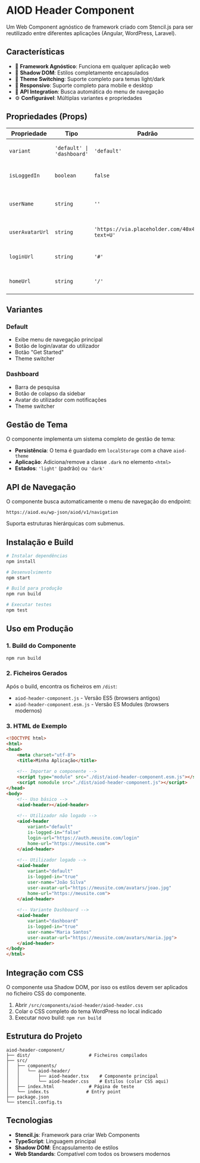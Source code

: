 # AIOD Header Component

Um Web Component agnóstico de framework criado com Stencil.js para ser reutilizado entre diferentes aplicações (Angular, WordPress, Laravel).

## Características

- 🔄 **Framework Agnóstico**: Funciona em qualquer aplicação web
- 🎨 **Shadow DOM**: Estilos completamente encapsulados
- 🌙 **Theme Switching**: Suporte completo para temas light/dark
- 📱 **Responsivo**: Suporte completo para mobile e desktop
- 🔗 **API Integration**: Busca automática do menu de navegação
- ⚙️ **Configurável**: Múltiplas variantes e propriedades

## Propriedades (Props)

| Propriedade | Tipo | Padrão | Descrição |
|-------------|------|--------|-----------|
| `variant` | `'default' \| 'dashboard'` | `'default'` | Variação do layout do cabeçalho |
| `isLoggedIn` | `boolean` | `false` | Estado de autenticação do utilizador |
| `userName` | `string` | `''` | Nome do utilizador (quando logado) |
| `userAvatarUrl` | `string` | `'https://via.placeholder.com/40x40?text=U'` | URL do avatar do utilizador |
| `loginUrl` | `string` | `'#'` | URL para o botão "Log In" |
| `homeUrl` | `string` | `'/'` | URL base para o logo e links |

## Variantes

### Default
- Exibe menu de navegação principal
- Botão de login/avatar do utilizador
- Botão "Get Started"
- Theme switcher

### Dashboard
- Barra de pesquisa
- Botão de colapso da sidebar
- Avatar do utilizador com notificações
- Theme switcher

## Gestão de Tema

O componente implementa um sistema completo de gestão de tema:

- **Persistência**: O tema é guardado em `localStorage` com a chave `aiod-theme`
- **Aplicação**: Adiciona/remove a classe `.dark` no elemento `<html>`
- **Estados**: `'light'` (padrão) ou `'dark'`

## API de Navegação

O componente busca automaticamente o menu de navegação do endpoint:
```
https://aiod.eu/wp-json/aiod/v1/navigation
```

Suporta estruturas hierárquicas com submenus.

## Instalação e Build

```bash
# Instalar dependências
npm install

# Desenvolvimento
npm start

# Build para produção
npm run build

# Executar testes
npm test
```

## Uso em Produção

### 1. Build do Componente
```bash
npm run build
```

### 2. Ficheiros Gerados
Após o build, encontra os ficheiros em `/dist`:
- `aiod-header-component.js` - Versão ES5 (browsers antigos)
- `aiod-header-component.esm.js` - Versão ES Modules (browsers modernos)

### 3. HTML de Exemplo
```html
<!DOCTYPE html>
<html>
<head>
    <meta charset="utf-8">
    <title>Minha Aplicação</title>
    
    <!-- Importar o componente -->
    <script type="module" src="./dist/aiod-header-component.esm.js"></script>
    <script nomodule src="./dist/aiod-header-component.js"></script>
</head>
<body>
    <!-- Uso básico -->
    <aiod-header></aiod-header>
    
    <!-- Utilizador não logado -->
    <aiod-header
        variant="default"
        is-logged-in="false"
        login-url="https://auth.meusite.com/login"
        home-url="https://meusite.com">
    </aiod-header>
    
    <!-- Utilizador logado -->
    <aiod-header
        variant="default"
        is-logged-in="true"
        user-name="João Silva"
        user-avatar-url="https://meusite.com/avatars/joao.jpg"
        home-url="https://meusite.com">
    </aiod-header>
    
    <!-- Variante Dashboard -->
    <aiod-header
        variant="dashboard"
        is-logged-in="true"
        user-name="Maria Santos"
        user-avatar-url="https://meusite.com/avatars/maria.jpg">
    </aiod-header>
</body>
</html>
```

## Integração com CSS

O componente usa Shadow DOM, por isso os estilos devem ser aplicados no ficheiro CSS do componente.

1. Abrir `/src/components/aiod-header/aiod-header.css`
2. Colar o CSS completo do tema WordPress no local indicado
3. Executar novo build: `npm run build`

## Estrutura do Projeto

```
aiod-header-component/
├── dist/                      # Ficheiros compilados
├── src/
│   ├── components/
│   │   └── aiod-header/
│   │       ├── aiod-header.tsx    # Componente principal
│   │       └── aiod-header.css    # Estilos (colar CSS aqui)
│   ├── index.html             # Página de teste
│   └── index.ts              # Entry point
├── package.json
└── stencil.config.ts
```

## Tecnologias

- **Stencil.js**: Framework para criar Web Components
- **TypeScript**: Linguagem principal
- **Shadow DOM**: Encapsulamento de estilos
- **Web Standards**: Compatível com todos os browsers modernos